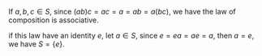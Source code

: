 If $a,b,c\in S$, since $(ab)c=ac=a=ab=a(bc)$, we have the law of composition is associative.  
  
if this law have an identity $e$, let $a\in S$, since $e=ea=ae=a$, then $a=e$, we have $S=\{e\}$.